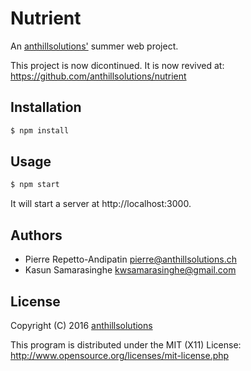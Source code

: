 Nutrient
========

An [anthillsolutions'](www.anthillsolutions.ch) summer web project.

This project is now dicontinued.
It is now revived at: https://github.com/anthillsolutions/nutrient

Installation
------------

```bash
$ npm install
```

Usage
-----

```bash
$ npm start
```

It will start a server at http://localhost:3000.

Authors
-------

* Pierre Repetto-Andipatin <pierre@anthillsolutions.ch>
* Kasun Samarasinghe <kwsamarasinghe@gmail.com>

License
-------

Copyright (C) 2016 [anthillsolutions](www.anthillsolutions.ch)

This program is distributed under the MIT (X11) License: http://www.opensource.org/licenses/mit-license.php
